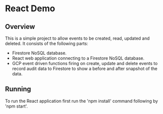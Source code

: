 # React Demo

## Overview
This is a simple project to allow events to be created, read, updated and deleted. It consists of the following parts:

- Firestore NoSQL database.
- React web application connecting to a Firestore NoSQL database.
- GCP event driven functions firing on create, update and delete events to record audit data to Firestore to show a before and after snapshot of the data.

## Running
To run the React application first run the 'npm install' command following by 'npm start'.